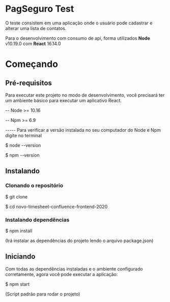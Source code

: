# PagSeguro Test

O teste consistem em uma aplicação onde o usuário pode cadastrar e alterar uma lista de contatos.

Para o desenvolvimento com consumo de api, forma utilizados **Node** v10.19.0 com **React** 16.14.0


# Começando

## Pré-requisitos

 Para executar este projeto no modo de desenvolvimento, você precisará ter um ambiente básico para executar um aplicativo React.
 
-- Node >= 10.16

-- Npm >= 6.9 
 
 ----- Para verificar a versão instalada no seu computador do Node e Npm digite no terminal
 
 $ node --version
 
 $ npm --version

## Instalando

### Clonando o repositório

$ git clone 

$ cd novo-timesheet-confluence-frontend-2020

### Instalando dependências

$ npm install

(Irá instalar as dependências do projeto lendo o arquivo package.json)

## Iniciando
Com todas as dependências instaladas e o ambiente configurado corretamente, agora você pode executar a aplicação:

$ npm start 

(Script padrão para rodar o projeto)






